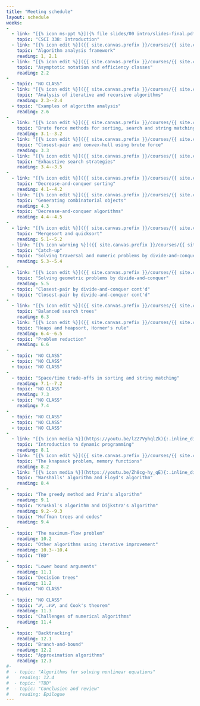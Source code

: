 ```yaml
---
title: "Meeting schedule"
layout: schedule
weeks:
-
  - link: "[{% icon ms-ppt %}]({% file slides/00 intro/slides-final.pdf %})"
    topic: "CSCI 338: Introduction"
  - link: "[{% icon edit %}]({{ site.canvas.prefix }}/courses/{{ site.canvas.course }}/assignments/{% assignment Assignment 1 %})"
    topic: "Algorithm analysis framework"
    reading: 1, 2.1
  - link: "[{% icon edit %}]({{ site.canvas.prefix }}/courses/{{ site.canvas.course }}/assignments/{% assignment Assignment 2 %})"
    topic: "Asymptotic notation and efficiency classes"
    reading: 2.2
-
  - topic: "NO CLASS"
  - link: "[{% icon edit %}]({{ site.canvas.prefix }}/courses/{{ site.canvas.course }}/assignments/{% assignment Assignment 3 %})"
    topic: "Analysis of iterative and recursive algorithms"
    reading: 2.3--2.4
  - topic: "Examples of algorithm analysis"
    reading: 2.6
-
  - link: "[{% icon edit %}]({{ site.canvas.prefix }}/courses/{{ site.canvas.course }}/assignments/{% assignment Assignment 4 %})"
    topic: "Brute force methods for sorting, search and string matching"
    reading: 3.1--3.2
  - link: "[{% icon edit %}]({{ site.canvas.prefix }}/courses/{{ site.canvas.course }}/assignments/{% assignment Assignment 5 %})"
    topic: "Closest-pair and convex-hull using brute force"
    reading: 3.3
  - link: "[{% icon edit %}]({{ site.canvas.prefix }}/courses/{{ site.canvas.course }}/assignments/{% assignment Assignment 6 %})"
    topic: "Exhaustive search strategies"
    reading: 3.4--3.5
-
  - link: "[{% icon edit %}]({{ site.canvas.prefix }}/courses/{{ site.canvas.course }}/assignments/{% assignment Assignment 7 %})"
    topic: "Decrease-and-conquer sorting"
    reading: 4.1--4.2
  - link: "[{% icon edit %}]({{ site.canvas.prefix }}/courses/{{ site.canvas.course }}/assignments/{% assignment Assignment 8 %})"
    topic: "Generating combinatorial objects"
    reading: 4.3
  - topic: "Decrease-and-conquer algorithms"
    reading: 4.4--4.5
-
  - link: "[{% icon edit %}]({{ site.canvas.prefix }}/courses/{{ site.canvas.course }}/assignments/{% assignment Assignment 10 %})"
    topic: "Mergesort and quicksort"
    reading: 5.1--5.2
  - link: "[{% icon warning %}]({{ site.canvas.prefix }}/courses/{{ site.canvas.course }}/assignments/{% assignment Exam 1 %})"
    topic: "Catch-up"
  - topic: "Solving traversal and numeric problems by divide-and-conquer"
    reading: 5.3--5.4
-
  - link: "[{% icon edit %}]({{ site.canvas.prefix }}/courses/{{ site.canvas.course }}/assignments/{% assignment Assignment 12 %})"
    topic: "Solving geometric problems by divide-and-conquer"
    reading: 5.5
  - topic: "Closest-pair by divide-and-conquer cont'd"
  - topic: "Closest-pair by divide-and-conquer cont'd"
-
  - link: "[{% icon edit %}]({{ site.canvas.prefix }}/courses/{{ site.canvas.course }}/assignments/{% assignment Assignment 13 %})"
    topic: "Balanced search trees"
    reading: 6.3
  - link: "[{% icon edit %}]({{ site.canvas.prefix }}/courses/{{ site.canvas.course }}/assignments/{% assignment Assignment 14 %})"
    topic: "Heaps and heapsort, Horner's rule"
    reading: 6.4--6.5
  - topic: "Problem reduction"
    reading: 6.6
-
  - topic: "NO CLASS"
  - topic: "NO CLASS"
  - topic: "NO CLASS"
-
  - topic: "Space/time trade-offs in sorting and string matching"
    reading: 7.1--7.2
  - topic: "NO CLASS"
    reading: 7.3
  - topic: "NO CLASS"
    reading: 7.4
-
  - topic: "NO CLASS"
  - topic: "NO CLASS"
  - topic: "NO CLASS"
-
  - link: "[{% icon media %}](https://youtu.be/lZZ7VyhqlZk){:.inline_disabled}&nbsp;&nbsp;[{% icon edit %}]({{ site.canvas.prefix }}/courses/{{ site.canvas.course }}/assignments/{% assignment Assignment 18 %})"
    topic: "Introduction to dynamic programming"
    reading: 8.1
  - link: "[{% icon edit %}]({{ site.canvas.prefix }}/courses/{{ site.canvas.course }}/assignments/{% assignment Assignment 19 %})"
    topic: "The knapsack problem, memory functions"
    reading: 8.2
  - link: "[{% icon media %}](https://youtu.be/Zh8cg-hy_qE){:.inline_disabled}"
    topic: "Warshalls' algorithm and Floyd's algorithm"
    reading: 8.4
-
  - topic: "The greedy method and Prim's algorithm"
    reading: 9.1
  - topic: "Kruskal's algorithm and Dijkstra's algorithm"
    reading: 9.2--9.3
  - topic: "Huffman trees and codes"
    reading: 9.4
-
  - topic: "The maximum-flow problem"
    reading: 10.2
  - topic: "Other algorithms using iterative improvement"
    reading: 10.3--10.4
  - topic: "TBD"
-
  - topic: "Lower bound arguments"
    reading: 11.1
  - topic: "Decision trees"
    reading: 11.2
  - topic: "NO CLASS"
-
  - topic: "NO CLASS"
  - topic: "𝒫, 𝒩𝒫, and Cook's theorem"
    reading: 11.3
  - topic: "Challenges of numerical algorithms"
    reading: 11.4
-
  - topic: "Backtracking"
    reading: 12.1
  - topic: "Branch-and-bound"
    reading: 12.2
  - topic: "Approximation algorithms"
    reading: 12.3
#-
#  - topic: "Algorithms for solving nonlinear equations"
#    reading: 12.4
#  - topic: "TBD"
#  - topic: "Conclusion and review"
#    reading: Epilogue
---
```

